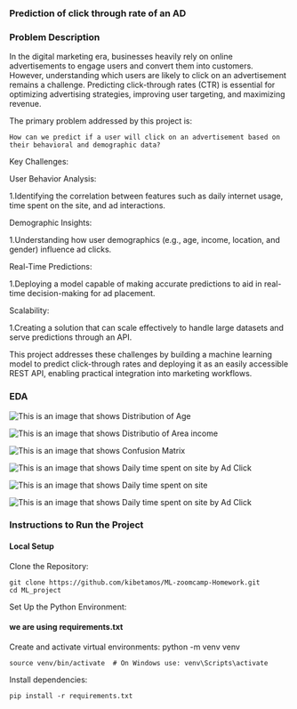 ### Prediction of click through rate of an AD

### Problem Description
In the digital marketing era, businesses heavily rely on online advertisements to engage users and convert them into customers. However, understanding which users are likely to click on an advertisement remains a challenge. Predicting click-through rates (CTR) is essential for optimizing advertising strategies, improving user targeting, and maximizing revenue.

The primary problem addressed by this project is:

    How can we predict if a user will click on an advertisement based on their behavioral and demographic data?

Key Challenges:

User Behavior Analysis:

1.Identifying the correlation between features such as daily internet usage, time spent on the site, and ad interactions.

Demographic Insights:

1.Understanding how user demographics (e.g., age, income, location, and gender) influence ad clicks.

Real-Time Predictions:

1.Deploying a model capable of making accurate predictions to aid in real-time decision-making for ad placement.

Scalability:

1.Creating a solution that can scale effectively to handle large datasets and serve predictions through an API.


This project addresses these challenges by building a machine learning model to predict click-through rates and deploying it as an easily accessible REST API, enabling practical integration into marketing workflows.


### EDA

![This is an image that shows ](EDA/age.jpg)
Distribution of Age

![This is an image that shows ](EDA/area_income.jpg)
Distributio of Area income

![This is an image that shows ](EDA/confusion_matrix.jpg)
Confusion Matrix

![This is an image that shows ](EDA/daily_time_spent_on_site_by_ad_click.jpg)
Daily time spent on site by Ad Click

![This is an image that shows ](EDA/daily_time_spent_on_site.jpg)
Daily time spent on site

![This is an image that shows ](EDA/we.jpg)
    Daily time spent on site by Ad Click

### Instructions to Run the Project

#### Local Setup
Clone the Repository: 

    git clone https://github.com/kibetamos/ML-zoomcamp-Homework.git
    cd ML_project

Set Up the Python Environment:

#### we are using requirements.txt
Create and activate virtual environments:
    python -m venv venv

    source venv/bin/activate  # On Windows use: venv\Scripts\activate

Install dependencies:

    pip install -r requirements.txt

